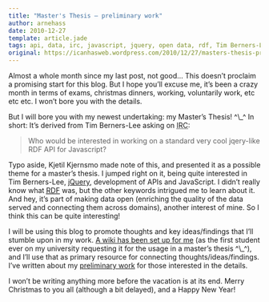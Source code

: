 ```yaml
---
title: "Master's Thesis – preliminary work"
author: arnehass
date: 2010-12-27
template: article.jade
tags: api, data, irc, javascript, jquery, open data, rdf, Tim Berners-Lee, wiki
original: https://icanhasweb.wordpress.com/2010/12/27/masters-thesis-preliminary-work/
---
```


<p>Almost a whole month since my last post, not good… This doesn’t proclaim a promising start for this blog. But I hope you’ll excuse me, it’s been a crazy month in terms of exams, christmas dinners, working, voluntarily work, etc etc etc. I won’t bore you with the details.</p>
<p>But I will bore you with my newest undertaking: my Master’s Thesis! ^\_^ In short: It’s derived from Tim Berners-Lee asking on <abbr title="Internet Relay Chat">IRC</abbr>:</p>
<blockquote><p>Who would be interested in working on a standard very cool jqery-like RDF API for Javascript?</p></blockquote>
<p>Typo aside, Kjetil Kjernsmo made note of this, and presented it as a possible theme for a master’s thesis. I jumped right on it, being quite interested in Tim Berners-Lee, <a href="http://jquery.com/">jQuery</a>, development of APIs and JavaScript. I didn’t really know what <a href="http://www.w3.org/RDF/"><abbr title="Resource Description Framework">RDF</abbr></a> was, but the other keywords intrigued me to learn about it. And hey, it’s part of making data open (enriching the quality of the data served and connecting them across domains), another interest of mine. So I think this can be quite interesting!</p>
<p>I will be using this blog to promote thoughts and key ideas/findings that I’ll stumble upon in my work. <a href="https://wiki.uio.no/matnat/ifi/arnehass-master/index.php/Hovedside">A wiki has been set up for me</a> (as the first student ever on my university requesting it for the usage in a master’s thesis ^\_^), and I’ll use that as primary resource for connecting thoughts/ideas/findings. I’ve written about my <a href="https://wiki.uio.no/matnat/ifi/arnehass-master/index.php/Preliminary_work">preliminary work</a> for those interested in the details.</p>
<p>I won’t be writing anything more before the vacation is at its end. Merry Christmas to you all (although a bit delayed), and a Happy New Year!</p>
